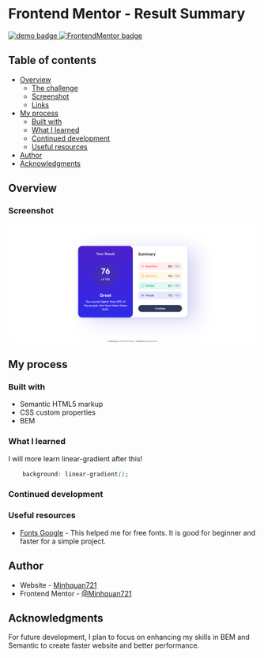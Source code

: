 # Frontend Mentor - Result Summary

<div align="left">
  <a href="https://github.com/MinhQuan2121?tab=repositories" target="_blank">
    <img src="https://img.shields.io/static/v1?message=Demo&label=&color=6A0DAD&logoColor=white&labelColor=&style=for-the-badge" height="25" alt="demo badge"/>
  </a>
  <a href="https://www.frontendmentor.io/profile/MinhQuan2121" target="_blank">
    <img src="https://img.shields.io/static/v1?message=Frontend%20Mentor&label=&color=ff1538&logoColor=white&labelColor=&style=for-the-badge" height="25" alt="FrontendMentor badge"/>
  </a>
</div>

## Table of contents

- [Overview](#overview)
  - [The challenge](#the-challenge)
  - [Screenshot](#screenshot)
  - [Links](#links)
- [My process](#my-process)
  - [Built with](#built-with)
  - [What I learned](#what-i-learned)
  - [Continued development](#continued-development)
  - [Useful resources](#useful-resources)
- [Author](#author)
- [Acknowledgments](#acknowledgments)


## Overview

### Screenshot

![](./screenshot/FireShot%20Capture%20005%20-%20Frontend%20Mentor%20-%20Results%20summary%20component%20-%20127.0.0.1.png)

## My process

### Built with

- Semantic HTML5 markup
- CSS custom properties
- BEM

### What I learned

I will more learn linear-gradient after this!
```CSS
    background: linear-gradient();
```

### Continued development

<!-- Use this section to outline areas that you want to continue focusing on in future projects. These could be concepts you're still not completely comfortable with or techniques you found useful that you want to refine and perfect. -->

### Useful resources

- [Fonts Google](https://fonts.google.com/) - This helped me for free fonts. It is good for beginner and faster for a simple project.

## Author

- Website - [Minhquan721](none)
- Frontend Mentor - [@Minhquan721](https://www.frontendmentor.io/profile/MinhQuan2121)

## Acknowledgments

<p>For future development, I plan to focus on enhancing my skills in BEM and Semantic to create faster website and better performance.</p>
